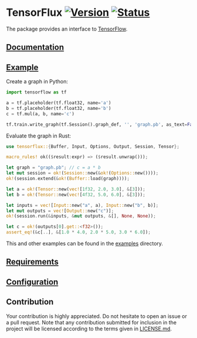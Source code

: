 # TensorFlux [![Version][version-icon]][version-page] [![Status][status-icon]][status-page]

The package provides an interface to [TensorFlow][tensorflow].

## [Documentation][documentation]

## [Example](examples/multiplication.rs)

Create a graph in Python:

```python
import tensorflow as tf

a = tf.placeholder(tf.float32, name='a')
b = tf.placeholder(tf.float32, name='b')
c = tf.mul(a, b, name='c')

tf.train.write_graph(tf.Session().graph_def, '', 'graph.pb', as_text=False)
```

Evaluate the graph in Rust:

```rust
use tensorflux::{Buffer, Input, Options, Output, Session, Tensor};

macro_rules! ok(($result:expr) => ($result.unwrap()));

let graph = "graph.pb"; // c = a * b
let mut session = ok!(Session::new(&ok!(Options::new())));
ok!(session.extend(&ok!(Buffer::load(graph))));

let a = ok!(Tensor::new(vec![1f32, 2.0, 3.0], &[3]));
let b = ok!(Tensor::new(vec![4f32, 5.0, 6.0], &[3]));

let inputs = vec![Input::new("a", a), Input::new("b", b)];
let mut outputs = vec![Output::new("c")];
ok!(session.run(&inputs, &mut outputs, &[], None, None));

let c = ok!(outputs[0].get::<f32>());
assert_eq!(&c[..], &[1.0 * 4.0, 2.0 * 5.0, 3.0 * 6.0]);
```

This and other examples can be found in the [examples](examples) directory.

## [Requirements][requirements]

## [Configuration][configuration]

## Contribution

Your contribution is highly appreciated. Do not hesitate to open an issue or a
pull request. Note that any contribution submitted for inclusion in the project
will be licensed according to the terms given in [LICENSE.md](LICENSE.md).

[configuration]: https://github.com/stainless-steel/tensorflux-sys#configuration
[documentation]: https://stainless-steel.github.io/tensorflux
[requirements]: https://github.com/stainless-steel/tensorflux-sys#requirements
[tensorflow]: https://www.tensorflow.org

[status-icon]: https://travis-ci.org/stainless-steel/tensorflux.svg?branch=master
[status-page]: https://travis-ci.org/stainless-steel/tensorflux
[version-icon]: https://img.shields.io/crates/v/tensorflux.svg
[version-page]: https://crates.io/crates/tensorflux
